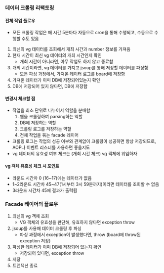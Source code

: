 ### 데이터 크롤링 리팩토링
#### 전체 작업 플로우
* 모든 크롤링 작업은 매 시간 5분마다 자동으로 cron을 통해 수행되고, 수동으로 수행할 수도 있음
1. 최신의 vg 데이터를 조회해서 개최 시간과 number 정보를 가져옴
2. 현재 시간이 최신 vg 데이터의 개최 시간인지 확인
   * 개최 시간이 아니라면, 아무 작업도 하지 않고 종료함
3. 개최 시간이라면, vg 데이터를 가지고 jsoup를 통해 저장할 데이터를 파싱함
   * 모든 파싱 과정에서, 가져온 데이터 로그를 board에 저장함 
4. 가져온 데이터가 이미 DB에 저장되어있는지 확인
5. DB에 저장되어 있지 않다면, DB에 저장함

#### 변경시 체크할 점
* 작업을 최소 단위로 나누어서 역할을 분배함
  1. 웹을 크롤링하여 parsing하는 역할
  2. DB에 저장하는 역할
  3. 크롤링 로그를 저장하는 역할
  4. 전체 작업을 묶는 facade 레이어
* 크롤링 로그는 작업의 성공 여부와 관계없이 크롤링이 성공하면 항상 저장되므로, AOP나 이벤트 리스너를 사용하면 좋을지도
* vg 데이터의 유효성 여부 체크는 (개최 시간 체크) vg 객체에 위임하자

#### vg 객체 유효성 체크 시 포인트
* 라운드 시간차 0 (16~17)에는 데이터가 없음
* 1~2라운드 시간차 45~47(1시부터 3시 59분까지)이라면 데이터를 조회할 수 없음
* 3라운드 시간차 45에 결과가 출력됨

### Facade 레이어의 플로우 
1. 최신의 vg 객체 조회
   * VG 객체의 유효성을 판단해, 유효하지 않다면 exception throw
2. jsoup를 사용해 데이터 크롤링 후 파싱
   * 파싱 과정에서 exception이 발생했다면, throw (board에 throw된 exception 저장)
3. 파싱한 데이터가 이미 DB에 저장되어 있는지 확인
   * 저장되어 있다면, exception throw
4. 저장
5. 트랜잭션 종료
